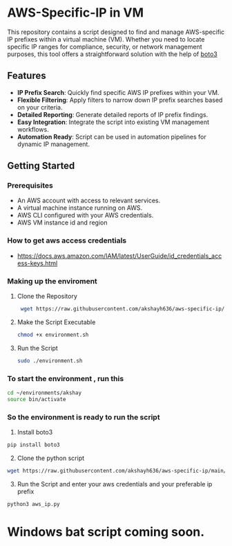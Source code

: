 # AWS-Specific-IP in VM

This repository contains a script designed to find and manage AWS-specific IP prefixes within a virtual machine (VM). Whether you need to locate specific IP ranges for compliance, security, or network management purposes, this tool offers a straightforward solution with the help of [boto3](https://github.com/boto/boto3) 

## Features

- **IP Prefix Search**: Quickly find specific AWS IP prefixes within your VM.
- **Flexible Filtering**: Apply filters to narrow down IP prefix searches based on your criteria.
- **Detailed Reporting**: Generate detailed reports of IP prefix findings.
- **Easy Integration**: Integrate the script into existing VM management workflows.
- **Automation Ready**: Script can be used in automation pipelines for dynamic IP management.

## Getting Started

### Prerequisites

- An AWS account with access to relevant services.
- A virtual machine instance running on AWS.
- AWS CLI configured with your AWS credentials.
- AWS VM instance id and region

### How to get aws access credentials

- https://docs.aws.amazon.com/IAM/latest/UserGuide/id_credentials_access-keys.html

### Making up the enviroment

1. Clone the Repository

   ```bash
    wget https://raw.githubusercontent.com/akshayh636/aws-specific-ip/main/environment.sh
    ```
2. Make the Script Executable  
    ```bash
    chmod +x environment.sh
    ```
3. Run the Script 
    ```bash
    sudo ./environment.sh
    ```

### To start the environment , run this
   ```bash
cd ~/environments/akshay
source bin/activate
  ```
### So the environment is ready to run the script 
1. Install boto3
    
```bash
pip install boto3
  ```
2. Clone the python script

```bash
wget https://raw.githubusercontent.com/akshayh636/aws-specific-ip/main/aws_ip.py
  ```
3. Run the Script and enter your aws credentials and your preferable ip prefix

```bash
python3 aws_ip.py
  ```
# Windows bat script coming soon.
